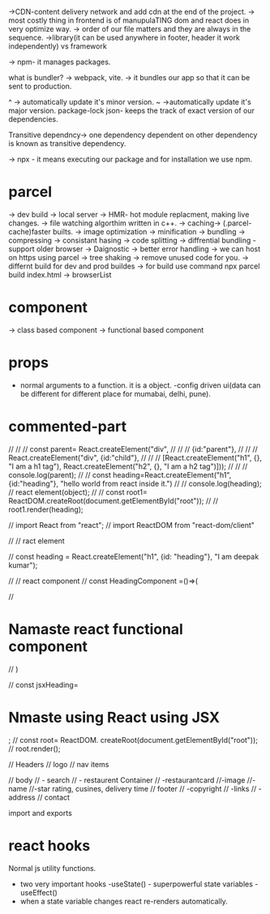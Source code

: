 ->CDN-content delivery network and add cdn at the end of the project.
-> most costly thing in frontend is of manupulaTING  dom and react does in  very optimize way.
-> order of our file matters and they are always in the sequence.
->library(it can be used anywhere in footer, header it work independently) vs framework

-> npm- it manages packages.

what is bundler?
-> webpack, vite.
-> it bundles our app so that it can be sent to production.

^ -> automatically update it's minor version.
~ ->automatically update it's major version.
package-lock json- keeps the track of exact version of our dependencies.

Transitive dependncy-> one dependency dependent on other dependency is known as transitive dependency.

-> npx - it means executing our package and for installation we use npm.


# parcel
-> dev build
-> local server
-> HMR- hot module replacment, making live changes.
-> file watching algorthim written in c++.
-> caching-> (.parcel-cache)faster builts.
-> image optimization 
-> minification
-> bundling
-> compressing
-> consistant hasing
-> code splitting
-> diffrential bundling - support older browser
-> Daignostic
-> better error handling
-> we can host on https using parcel
-> tree shaking -> remove unused code for you.
-> differnt build for dev and prod buildes
-> for build use command npx parcel build index.html
-> browserList


# component
-> class based component
-> functional based component

# props
- normal arguments to a function. it is a object.
-config driven ui(data can be different for different place for mumabai, delhi, pune).

# commented-part
// // // const parent= React.createElement("div",
// // //    {id:"parent"},
// // //     React.createElement("div", {id:"child"},
// // //        [React.createElement("h1", {}, "I am a h1 tag"), React.createElement("h2", {}, "I am a h2 tag")]));
// // //        console.log(parent);
// //        const heading=React.createElement("h1", {id:"heading"}, "hello world from react inside it.")
// //        console.log(heading);  // react element(object);
// //          const root1= ReactDOM.createRoot(document.getElementById("root"));
// //          root1.render(heading);

// import React from "react";
// import ReactDOM from "react-dom/client"

// // ract element

// const heading = React.createElement("h1", {id: "heading"}, "I am deepak kumar");

// // react component
// const HeadingComponent =()=>(
  
//    <h1> Namaste react functional component </h1>
   
  
// )
  
// const jsxHeading=<h1 id="heading"> Nmaste using React using JSX</h1>;
// const root= ReactDOM. createRoot(document.getElementById("root"));
// root.render(<HeadingComponent/>);


// Headers
// logo 
// nav items 

// body 
// - search 
// - restaurent Container
// -restaurantcard
//-image
//-name
//-star rating, cusines, delivery time
// footer
// -copyright
// -links
// -address
// contact


import and exports

# react hooks
Normal js utility functions.
- two very important hooks
-useState() - superpowerful state variables
-useEffect()
- when a state variable changes react re-renders automatically.



